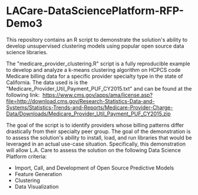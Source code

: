 # LACare-DataSciencePlatform-RFP-Demo3
This repository contains an R script to demonstrate the solution's ability to develop unsupervised clustering models using popular open source data science libraries.

The "medicare_provider_clustering.R" script is a fully reproducible example to develop and analyze a k-means clustering algorithm on HCPCS code Medicare billing data for a specific provider specialty type in the state of California. The data used is is the "Medicare_Provider_Util_Payment_PUF_CY2015.txt" and can be found at the following link:  https://www.cms.gov/apps/ama/license.asp?file=http://download.cms.gov/Research-Statistics-Data-and-Systems/Statistics-Trends-and-Reports/Medicare-Provider-Charge-Data/Downloads/Medicare_Provider_Util_Payment_PUF_CY2015.zip

The goal of the script is to identify providers whose billing patterns differ drastically from their specialty peer group. The goal of the demonstration is to assess the solution's ability to install, load, and run libraries that would be leveraged in an actual use-case situation. Specifically, this demonstration will allow L.A. Care to assess the solution on the following Data Science Platform criteria:
- Import, Call, and Development of Open Source Predictive Models
- Feature Generation
- Clustering
- Data Visualization
